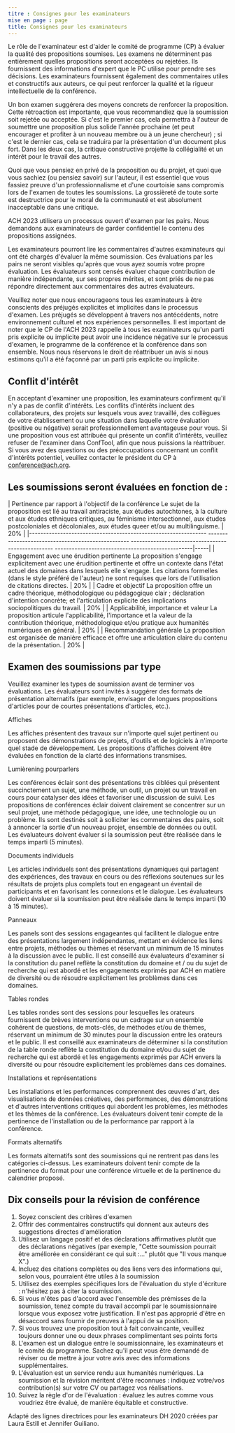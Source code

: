 ```yaml
---
titre : Consignes pour les examinateurs
mise en page : page
title: Consignes pour les examinateurs
---
```

Le rôle de l'examinateur est d'aider le comité de programme (CP) à évaluer la qualité des propositions soumises. Les examens ne déterminent pas entièrement quelles propositions seront acceptées ou rejetées. Ils fournissent des informations d'expert que le PC utilise pour prendre ses décisions. Les examinateurs fournissent également des commentaires utiles et constructifs aux auteurs, ce qui peut renforcer la qualité et la rigueur intellectuelle de la conférence.

Un bon examen suggérera des moyens concrets de renforcer la proposition. Cette rétroaction est importante, que vous recommandiez que la soumission soit rejetée ou acceptée. Si c'est le premier cas, cela permettra à l'auteur de soumettre une proposition plus solide l'année prochaine (et peut encourager et profiter à un nouveau membre ou à un jeune chercheur) ; si c'est le dernier cas, cela se traduira par la présentation d'un document plus fort. Dans les deux cas, la critique constructive projette la collégialité et un intérêt pour le travail des autres.

Quoi que vous pensiez en privé de la proposition ou du projet, et quoi que vous sachiez (ou pensiez savoir) sur l'auteur, il est essentiel que vous fassiez preuve d'un professionnalisme et d'une courtoisie sans compromis lors de l'examen de toutes les soumissions. La grossièreté de toute sorte est destructrice pour le moral de la communauté et est absolument inacceptable dans une critique.

ACH 2023 utilisera un processus ouvert d'examen par les pairs. Nous demandons aux examinateurs de garder confidentiel le contenu des propositions assignées.

Les examinateurs pourront lire les commentaires d'autres examinateurs qui ont été chargés d'évaluer la même soumission. Ces évaluations par les pairs ne seront visibles qu'après que vous ayez soumis votre propre évaluation. Les évaluateurs sont censés évaluer chaque contribution de manière indépendante, sur ses propres mérites, et sont priés de ne pas répondre directement aux commentaires des autres évaluateurs.

Veuillez noter que nous encourageons tous les examinateurs à être conscients des préjugés explicites et implicites dans le processus d'examen. Les préjugés se développent à travers nos antécédents, notre environnement culturel et nos expériences personnelles. Il est important de noter que le CP de l'ACH 2023 rappelle à tous les examinateurs qu'un parti pris explicite ou implicite peut avoir une incidence négative sur le processus d'examen, le programme de la conférence et la conférence dans son ensemble. Nous nous réservons le droit de réattribuer un avis si nous estimons qu'il a été façonné par un parti pris explicite ou implicite.

## Conflit d'intérêt

En acceptant d'examiner une proposition, les examinateurs confirment qu'il n'y a pas de conflit d'intérêts. Les conflits d'intérêts incluent des collaborateurs, des projets sur lesquels vous avez travaillé, des collègues de votre établissement ou une situation dans laquelle votre évaluation (positive ou négative) serait professionnellement avantageuse pour vous. Si une proposition vous est attribuée qui présente un conflit d'intérêts, veuillez refuser de l'examiner dans ConfTool, afin que nous puissions la réattribuer. Si vous avez des questions ou des préoccupations concernant un conflit d'intérêts potentiel, veuillez contacter le président du CP à conference@ach.org.

## Les soumissions seront évaluées en fonction de :

| Pertinence par rapport à l'objectif de la conférence Le sujet de la proposition est lié au travail antiraciste, aux études autochtones, à la culture et aux études ethniques critiques, au féminisme intersectionnel, aux études postcoloniales et décoloniales, aux études queer et/ou au multilinguisme. | 20% |
|--------------------------------------------------------------- -------------------------------------------------- -------------------------------------------------- -------------------------------------------------|-----|
| Engagement avec une érudition pertinente La proposition s'engage explicitement avec une érudition pertinente et offre un contexte dans l'état actuel des domaines dans lesquels elle s'engage. Les citations formelles (dans le style préféré de l'auteur) ne sont requises que lors de l'utilisation de citations directes. | 20% |
| Cadre et objectif La proposition offre un cadre théorique, méthodologique ou pédagogique clair ; déclaration d'intention concrète; et l'articulation explicite des implications sociopolitiques du travail. | 20% |
| Applicabilité, importance et valeur La proposition articule l'applicabilité, l'importance et la valeur de la contribution théorique, méthodologique et/ou pratique aux humanités numériques en général. | 20% |
| Recommandation générale La proposition est organisée de manière efficace et offre une articulation claire du contenu de la présentation. | 20% |



## Examen des soumissions par type

Veuillez examiner les types de soumission avant de terminer vos évaluations. Les évaluateurs sont invités à suggérer des formats de présentation alternatifs (par exemple, envisager de longues propositions d'articles pour de courtes présentations d'articles, etc.).

Affiches

Les affiches présentent des travaux sur n'importe quel sujet pertinent ou proposent des démonstrations de projets, d'outils et de logiciels à n'importe quel stade de développement. Les propositions d'affiches doivent être évaluées en fonction de la clarté des informations transmises.

Lumièrening pourparlers

Les conférences éclair sont des présentations très ciblées qui présentent succinctement un sujet, une méthode, un outil, un projet ou un travail en cours pour catalyser des idées et favoriser une discussion de suivi. Les propositions de conférences éclair doivent clairement se concentrer sur un seul projet, une méthode pédagogique, une idée, une technologie ou un problème. Ils sont destinés soit à solliciter les commentaires des pairs, soit à annoncer la sortie d'un nouveau projet, ensemble de données ou outil. Les évaluateurs doivent évaluer si la soumission peut être réalisée dans le temps imparti (5 minutes).

Documents individuels

Les articles individuels sont des présentations dynamiques qui partagent des expériences, des travaux en cours ou des réflexions soutenues sur les résultats de projets plus complets tout en engageant un éventail de participants et en favorisant les connexions et le dialogue. Les évaluateurs doivent évaluer si la soumission peut être réalisée dans le temps imparti (10 à 15 minutes).

Panneaux

Les panels sont des sessions engageantes qui facilitent le dialogue entre des présentations largement indépendantes, mettant en évidence les liens entre projets, méthodes ou thèmes et réservant un minimum de 15 minutes à la discussion avec le public. Il est conseillé aux évaluateurs d'examiner si la constitution du panel reflète la constitution du domaine et / ou du sujet de recherche qui est abordé et les engagements exprimés par ACH en matière de diversité ou de résoudre explicitement les problèmes dans ces domaines.

Tables rondes

Les tables rondes sont des sessions pour lesquelles les orateurs fournissent de brèves interventions ou un cadrage sur un ensemble cohérent de questions, de mots-clés, de méthodes et/ou de thèmes, réservant un minimum de 30 minutes pour la discussion entre les orateurs et le public. Il est conseillé aux examinateurs de déterminer si la constitution de la table ronde reflète la constitution du domaine et/ou du sujet de recherche qui est abordé et les engagements exprimés par ACH envers la diversité ou pour résoudre explicitement les problèmes dans ces domaines.

Installations et représentations

Les installations et les performances comprennent des œuvres d'art, des visualisations de données créatives, des performances, des démonstrations et d'autres interventions critiques qui abordent les problèmes, les méthodes et les thèmes de la conférence. Les évaluateurs doivent tenir compte de la pertinence de l'installation ou de la performance par rapport à la conférence.

Formats alternatifs

Les formats alternatifs sont des soumissions qui ne rentrent pas dans les catégories ci-dessus. Les examinateurs doivent tenir compte de la pertinence du format pour une conférence virtuelle et de la pertinence du calendrier proposé.

## Dix conseils pour la révision de conférence

1. Soyez conscient des critères d'examen
2. Offrir des commentaires constructifs qui donnent aux auteurs des suggestions directes d'amélioration
3. Utilisez un langage positif et des déclarations affirmatives plutôt que des déclarations négatives (par exemple, "Cette soumission pourrait être améliorée en considérant ce qui suit :…" plutôt que "Il vous manque X".)
4. Incluez des citations complètes ou des liens vers des informations qui, selon vous, pourraient être utiles à la soumission
5. Utilisez des exemples spécifiques lors de l'évaluation du style d'écriture : n'hésitez pas à citer la soumission.
6. Si vous n'êtes pas d'accord avec l'ensemble des prémisses de la soumission, tenez compte du travail accompli par le soumissionnaire lorsque vous exposez votre justification. Il n'est pas approprié d'être en désaccord sans fournir de preuves à l'appui de sa position.
7. Si vous trouvez une proposition tout à fait convaincante, veuillez toujours donner une ou deux phrases complimentant ses points forts
8. L'examen est un dialogue entre le soumissionnaire, les examinateurs et le comité du programme. Sachez qu'il peut vous être demandé de réviser ou de mettre à jour votre avis avec des informations supplémentaires.
9. L'évaluation est un service rendu aux humanités numériques. La soumission et la révision méritent d'être reconnues : indiquez votre/vos contribution(s) sur votre CV ou partagez vos réalisations.
10. Suivez la règle d'or de l'évaluation : évaluez les autres comme vous voudriez être évalué, de manière équitable et constructive.

Adapté des lignes directrices pour les examinateurs DH 2020 créées par Laura Estill et Jennifer Guiliano.